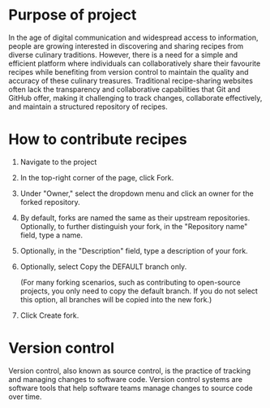 
# Purpose of project

In the age of digital communication and widespread access to information, people are growing interested in discovering and sharing recipes from diverse culinary traditions.
However, there is a need for a simple and efficient platform where individuals can collaboratively share their favourite recipes while benefiting from version control to maintain the quality and accuracy of these culinary treasures.
Traditional recipe-sharing websites often lack the transparency and collaborative capabilities that Git and GitHub offer, making it challenging to track changes, collaborate effectively, and maintain a structured repository of recipes.

# How to contribute recipes
1. Navigate to the  project
2. In the top-right corner of the page, click Fork.
3. Under "Owner," select the dropdown menu and click an owner for the forked repository.
4. By default, forks are named the same as their upstream repositories. Optionally, to further distinguish your fork, in the "Repository name" field, type a name.
5. Optionally, in the "Description" field, type a description of your fork.
6. Optionally, select Copy the DEFAULT branch only.
    
    (For many forking scenarios, such as contributing to open-source projects, you only   need to copy the default branch. If you do not select this option, all branches will be               copied into the new fork.)
7. Click Create fork.

# Version control
Version control, also known as source control, is the practice of tracking and managing changes to software code. Version control systems are software tools that help software teams manage changes to source code over time.




